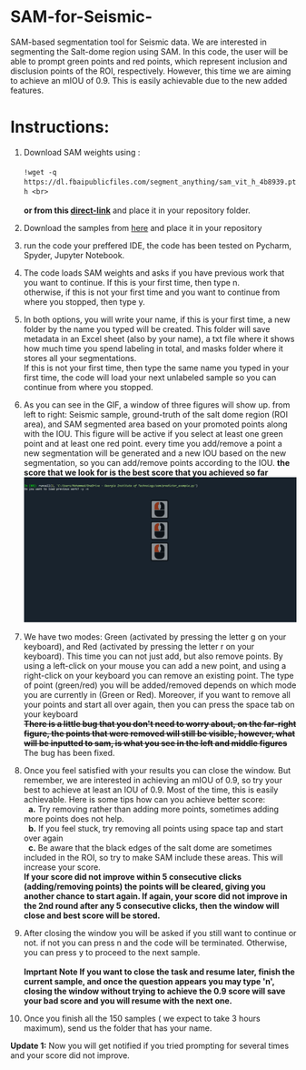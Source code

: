 # SAM-for-Seismic-
SAM-based segmentation tool for Seismic data. We are interested in segmenting the Salt-dome region using SAM. In this code, the user will be able to prompt green points and red points, which represent inclusion and disclusion points of the ROI, respectively. However, this time we are aiming to achieve an mIOU of 0.9. This is easily achievable due to the new added features.

# Instructions: 
1. Download SAM weights using :<br><br>
`!wget -q https://dl.fbaipublicfiles.com/segment_anything/sam_vit_h_4b8939.pth <br>` <br><br>
**or from this [direct-link](https://dl.fbaipublicfiles.com/segment_anything/sam_vit_h_4b8939.pth)**
and place it in your repository folder. <br>
2. Download the samples from [here](https://gtvault-my.sharepoint.com/:u:/g/personal/malotaibi44_gatech_edu/EZXzpgizXyxKhB7thUknI1oBxKdc58WjIhYA0NipyhNKog?e=0hnU3L) and place it in your repository

3. run the code your preffered IDE, the code has been tested on Pycharm, Spyder, Jupyter Notebook. 
4. The code loads SAM weights and asks if you have previous work that you want to continue. If this is your first time, then type n.<br>
otherwise, if this is not your first time and you want to continue from where you stopped, then type y.
5. In both options, you will write your name, if this is your first time, a new folder by the name you typed will be created. This folder will save metadata in an Excel sheet (also by your name), a txt file where it shows how much time you spend labeling in total, and masks folder where it stores all your segmentations. <br>
If this is not your first time, then type the same name you typed in your first time, the code will load your next unlabeled sample so you can continue from where you stopped.
6. As you can see in the GIF, a window of three figures will show up. from left to right: Seismic sample, ground-truth of the salt dome region (ROI area), and SAM segmented area based on your promoted points along with the IOU. This figure will be active if you select at least one green point and at least one red point. every time you add/remove a point a new segmentation will be generated and a new IOU based on the new segmentation, so you can add/remove points according to the IOU. **the score that we look for is the best score that you achieved so far**<br>
![Example Image](SAM.gif)
7. We have two modes: Green (activated by pressing the letter g on your keyboard), and Red (activated by pressing the letter r on your keyboard). This time you can not just add, but also remove points. By using a left-click on your mouse you can add a new point, and using a right-click on your keyboard you can remove an existing point. The type of point (green/red) you will be added/removed depends on which mode you are currently in (Green or Red). Moreover, if you want to remove all your points and start all over again, then you can press the space tab on your keyboard <br>
~~**There is a little bug that you don't need to worry about, on the far-right figure, the points that were removed will still be visible, however, what will be inputted to sam, is what you see in the left and middle figures**~~
The bug has been fixed. 
9.  Once you feel satisfied with your results you can close the window. But remember, we are interested in achieving an mIOU of 0.9, so try your best to achieve at least an IOU of 0.9. Most of the time, this is easily achievable. Here is some tips how can you achieve better score:<br>
&nbsp;   **a.** Try removing rather than adding more points, sometimes adding more points does not help.<br>
&nbsp;   **b.** If you feel stuck, try removing all points using space tap and start over again<br>
&nbsp;   **c.** Be aware that the black edges of the salt dome are sometimes included in the ROI, so try to make SAM include these areas. This will increase your score. <br>
**If your score did not improve within 5 consecutive clicks (adding/removing points) the points will be cleared, giving you another chance to start again.
If again, your score did not improve in the 2nd round after any 5 consecutive clicks, then the window will close and best score will be stored.**
11.  After closing the window you will be asked if you still want to continue or not. if not you can press n and the code will be terminated. Otherwise, you can press y to proceed to the next sample.<br><br>
**Imprtant Note If you want to close the task and resume later, finish the current sample, and once the question appears you may type 'n', closing the window without trying to achieve the 0.9 score will save your bad score and you will resume with the next one.**
12.  Once you finish all the 150 samples ( we expect to take 3 hours maximum), send us the folder that has your name.


**Update 1:**
Now you will get notified if you tried prompting for several times and your score did not improve. 
